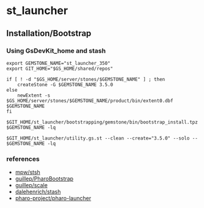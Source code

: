 # st_launcher

## Installation/Bootstrap
### Using GsDevKit_home and stash

```
export GEMSTONE_NAME="st_launcher_350"
export GIT_HOME="$GS_HOME/shared/repos"

if [ ! -d "$GS_HOME/server/stones/$GEMSTONE_NAME" ] ; then
	createStone -G $GEMSTONE_NAME 3.5.0
else
	newExtent -s $GS_HOME/server/stones/$GEMSTONE_NAME/product/bin/extent0.dbf $GEMSTONE_NAME
fi

$GIT_HOME/st_launcher/bootstrapping/gemstone/bin/bootstrap_install.tpz $GEMSTONE_NAME -lq

$GIT_HOME/st_launcher/utility.gs.st --clean --create="3.5.0" --solo -- $GEMSTONE_NAME -lq
```

### references
- [mpw/stsh](https://github.com/mpw/stsh)
- [guillep/PharoBootstrap](https://github.com/guillep/PharoBootstrap/tree/master/scripts)
- [guillep/scale](https://github.com/guillep/Scale)
- [dalehenrich/stash](https://github.com/dalehenrich/stash)
- [pharo-project/pharo-launcher](https://github.com/pharo-project/pharo-launcher)
